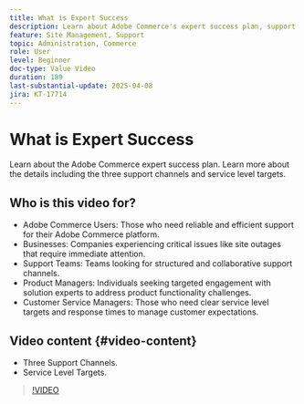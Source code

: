```yaml
---
title: What is Expert Success
description: Learn about Adobe Commerce's expert success plan, support channels, and service level targets for seamless customer support.
feature: Site Management, Support
topic: Administration, Commerce
role: User
level: Beginner
doc-type: Value Video
duration: 189
last-substantial-update: 2025-04-08
jira: KT-17714
---
```


# What is Expert Success

Learn about the Adobe Commerce expert success plan. Learn more about the details including the three support channels and service level targets.

## Who is this video for?

* Adobe Commerce Users: Those who need reliable and efficient support for their Adobe Commerce platform.
* Businesses: Companies experiencing critical issues like site outages that require immediate attention.
* Support Teams: Teams looking for structured and collaborative support channels.
* Product Managers: Individuals seeking targeted engagement with solution experts to address product functionality challenges.
* Customer Service Managers: Those who need clear service level targets and response times to manage customer expectations.

## Video content {#video-content}

* Three Support Channels.
* Service Level Targets.

>[!VIDEO](https://video.tv.adobe.com/v/3457508/?learn=on&enablevpops)
